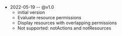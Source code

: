 

- 2022-05-19 --  @v1.0
    - initial version
    - Evaluate resource permissions
    - Display resources with overlapping permissions
    - Not supported: notActions and notResources

